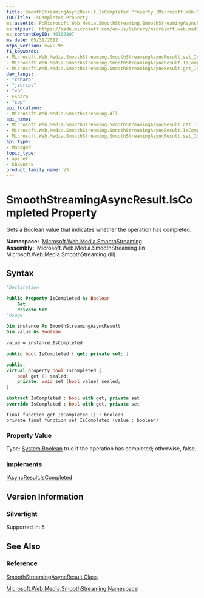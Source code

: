 ```yaml
---
title: SmoothStreamingAsyncResult.IsCompleted Property (Microsoft.Web.Media.SmoothStreaming)
TOCTitle: IsCompleted Property
ms:assetid: P:Microsoft.Web.Media.SmoothStreaming.SmoothStreamingAsyncResult.IsCompleted
ms:mtpsurl: https://msdn.microsoft.com/en-us/library/microsoft.web.media.smoothstreaming.smoothstreamingasyncresult.iscompleted(v=VS.95)
ms:contentKeyID: 46307807
ms.date: 05/31/2012
mtps_version: v=VS.95
f1_keywords:
- Microsoft.Web.Media.SmoothStreaming.SmoothStreamingAsyncResult.set_IsCompleted
- Microsoft.Web.Media.SmoothStreaming.SmoothStreamingAsyncResult.IsCompleted
- Microsoft.Web.Media.SmoothStreaming.SmoothStreamingAsyncResult.get_IsCompleted
dev_langs:
- "csharp"
- "jscript"
- "vb"
- FSharp
- "cpp"
api_location:
- Microsoft.Web.Media.SmoothStreaming.dll
api_name:
- Microsoft.Web.Media.SmoothStreaming.SmoothStreamingAsyncResult.get_IsCompleted
- Microsoft.Web.Media.SmoothStreaming.SmoothStreamingAsyncResult.IsCompleted
- Microsoft.Web.Media.SmoothStreaming.SmoothStreamingAsyncResult.set_IsCompleted
api_type:
- Managed
topic_type:
- apiref
- kbSyntax
product_family_name: VS
---
```


# SmoothStreamingAsyncResult.IsCompleted Property

Gets a Boolean value that indicates whether the operation has completed.

**Namespace:**  [Microsoft.Web.Media.SmoothStreaming](microsoft-web-media-smoothstreaming-namespace_1.md)  
**Assembly:**  Microsoft.Web.Media.SmoothStreaming (in Microsoft.Web.Media.SmoothStreaming.dll)

## Syntax

```vb
'Declaration

Public Property IsCompleted As Boolean
    Get
    Private Set
'Usage

Dim instance As SmoothStreamingAsyncResult
Dim value As Boolean

value = instance.IsCompleted
```

```csharp
public bool IsCompleted { get; private set; }
```

```cpp
public:
virtual property bool IsCompleted {
    bool get () sealed;
    private: void set (bool value) sealed;
}
```

``` fsharp
abstract IsCompleted : bool with get, private set
override IsCompleted : bool with get, private set
```

```jscript
final function get IsCompleted () : boolean
private final function set IsCompleted (value : boolean)
```

### Property Value

Type: [System.Boolean](https://msdn.microsoft.com/library/a28wyd50\(v=vs.95\))  
true if the operation has completed; otherwise, false.

### Implements

[IAsyncResult.IsCompleted](https://msdn.microsoft.com/library/7fz31972\(v=vs.95\))  

## Version Information

### Silverlight

Supported in: 5  

## See Also

### Reference

[SmoothStreamingAsyncResult Class](smoothstreamingasyncresult-class-microsoft-web-media-smoothstreaming.md)

[Microsoft.Web.Media.SmoothStreaming Namespace](microsoft-web-media-smoothstreaming-namespace_1.md)

